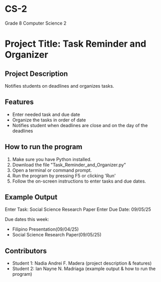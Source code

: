 # CS-2
Grade 8 Computer Science 2

# Project Title: Task Reminder and Organizer

## Project Description
Notifies students on deadlines and organizes tasks.

## Features
- Enter needed task and due date
- Organize the tasks in order of date
- Notifies student when deadlines are close and on the day of the deadlines

## How to run the program
1. Make sure you have Python installed.
2. Download the file "Task_Reminder_and_Organizer.py"
3. Open a terminal or command prompt.
4. Run the program by pressing F5 or clicking 'Run' 
5. Follow the on-screen instructions to enter tasks and due dates.

## Example Output
Enter Task: Social Science Research Paper
Enter Due Date: 09/05/25

Due dates this week:
- Filipino Presentation(09/04/25)
- Social Science Research Paper(09/05/25)

## Contributors
- Student 1: Nadia Andrei F. Madera (project description & features)
- Student 2: Ian Nayne N. Madriaga (example output & how to run the program)
